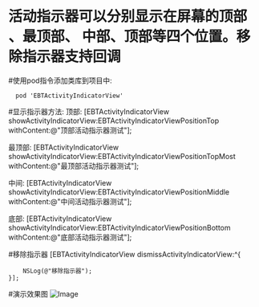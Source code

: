 # 活动指示器可以分别显示在屏幕的顶部 、最顶部、 中部、顶部等四个位置。移除指示器支持回调
#使用pod指令添加类库到项目中:
```
  pod 'EBTActivityIndicatorView'
```

#显示指示器方法:
 顶部:
 [EBTActivityIndicatorView showActivityIndicatorView:EBTActivityIndicatorViewPositionTop withContent:@"顶部活动指示器测试"];
 
 最顶部:
 [EBTActivityIndicatorView showActivityIndicatorView:EBTActivityIndicatorViewPositionTopMost withContent:@"最顶部活动指示器测试"];

中间:
[EBTActivityIndicatorView showActivityIndicatorView:EBTActivityIndicatorViewPositionMiddle withContent:@"中间活动指示器测试"];

底部:
  [EBTActivityIndicatorView showActivityIndicatorView:EBTActivityIndicatorViewPositionBottom withContent:@"底部活动指示器测试"];
  
#移除指示器
 [EBTActivityIndicatorView dismissActivityIndicatorView:^{
        
        NSLog(@"移除指示器");
    }];





#演示效果图
![Image](https://github.com/KBvsMJ/EBTActivityViewDemo-/blob/master/demogif/1.gif)
